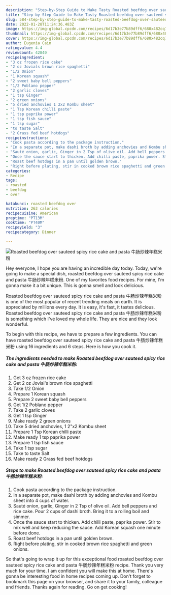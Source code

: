 ```yaml
---
description: "Step-by-Step Guide to Make Tasty Roasted beefdog over sauteed spicy rice cake and pasta 牛肠炒辣年糕米粉"
title: "Step-by-Step Guide to Make Tasty Roasted beefdog over sauteed spicy rice cake and pasta 牛肠炒辣年糕米粉"
slug: 584-step-by-step-guide-to-make-tasty-roasted-beefdog-over-sauteed-spicy-rice-cake-and-pasta
date: 2022-01-28T11:24:36.483Z
image: https://img-global.cpcdn.com/recipes/6d17b3e77b89dff6/680x482cq70/roasted-beefdog-over-sauteed-spicy-rice-cake-and-pasta-牛肠炒辣年糕米粉-recipe-main-photo.jpg
thumbnail: https://img-global.cpcdn.com/recipes/6d17b3e77b89dff6/680x482cq70/roasted-beefdog-over-sauteed-spicy-rice-cake-and-pasta-牛肠炒辣年糕米粉-recipe-main-photo.jpg
cover: https://img-global.cpcdn.com/recipes/6d17b3e77b89dff6/680x482cq70/roasted-beefdog-over-sauteed-spicy-rice-cake-and-pasta-牛肠炒辣年糕米粉-recipe-main-photo.jpg
author: Eugenia Cain
ratingvalue: 4.4
reviewcount: 42840
recipeingredient:
- "3 oz frozen rice cake"
- "2 oz Jovials brown rice spaghetti"
- "1/2 Onion"
- "1 Korean squash"
- "2 sweet baby bell peppers"
- "1/2 Poblano pepper"
- "2 garlic cloves"
- "1 tsp Ginger"
- "2 green onions"
- "5 dried anchovies 1 2x2 Kombu sheet"
- "1 Tsp Korean chilli paste"
- "1 tsp paprika power"
- "1 tsp fish sauce"
- "1 tsp sugar"
- "to taste Salt"
- "2 Grass fed beef hotdogs"
recipeinstructions:
- "Cook pasta according to the package instruction."
- "In a separate pot, make dashi broth by adding anchovies and Kombu sheet into 4 cups of water."
- "Sauté onion, garlic, Ginger in 2 Tsp of olive oil. Add bell peppers and rice cake. Pour 2 cups of dashi broth. Bring it to a rolling boil and simmer."
- "Once the sauce start to thicken. Add chilli paste, paprika power. Stir to mix well and keep reducing the sauce. Add Korean squash one minute before done."
- "Roast beef hotdogs in a pan until golden brown."
- "Right before plating, stir in cooked brown rice spaghetti and green onions."
categories:
- Recipe
tags:
- roasted
- beefdog
- over

katakunci: roasted beefdog over 
nutrition: 263 calories
recipecuisine: American
preptime: "PT13M"
cooktime: "PT40M"
recipeyield: "3"
recipecategory: Dinner

---
```



![Roasted beefdog over sauteed spicy rice cake and pasta 牛肠炒辣年糕米粉](https://img-global.cpcdn.com/recipes/6d17b3e77b89dff6/680x482cq70/roasted-beefdog-over-sauteed-spicy-rice-cake-and-pasta-牛肠炒辣年糕米粉-recipe-main-photo.jpg)

Hey everyone, I hope you are having an incredible day today. Today, we're going to make a special dish, roasted beefdog over sauteed spicy rice cake and pasta 牛肠炒辣年糕米粉. One of my favorites food recipes. For mine, I'm gonna make it a bit unique. This is gonna smell and look delicious.



Roasted beefdog over sauteed spicy rice cake and pasta 牛肠炒辣年糕米粉 is one of the most popular of recent trending meals on earth. It is appreciated by millions every day. It is easy, it's fast, it tastes delicious. Roasted beefdog over sauteed spicy rice cake and pasta 牛肠炒辣年糕米粉 is something which I've loved my whole life. They are nice and they look wonderful.


To begin with this recipe, we have to prepare a few ingredients. You can have roasted beefdog over sauteed spicy rice cake and pasta 牛肠炒辣年糕米粉 using 16 ingredients and 6 steps. Here is how you cook it.

<!--inarticleads1-->

##### The ingredients needed to make Roasted beefdog over sauteed spicy rice cake and pasta 牛肠炒辣年糕米粉:

1. Get 3 oz frozen rice cake
1. Get 2 oz Jovial&#39;s brown rice spaghetti
1. Take 1/2 Onion
1. Prepare 1 Korean squash
1. Prepare 2 sweet baby bell peppers
1. Get 1/2 Poblano pepper
1. Take 2 garlic cloves
1. Get 1 tsp Ginger
1. Make ready 2 green onions
1. Take 5 dried anchovies, 1 2&#34;x2 Kombu sheet
1. Prepare 1 Tsp Korean chilli paste
1. Make ready 1 tsp paprika power
1. Prepare 1 tsp fish sauce
1. Take 1 tsp sugar
1. Take to taste Salt
1. Make ready 2 Grass fed beef hotdogs




<!--inarticleads2-->

##### Steps to make Roasted beefdog over sauteed spicy rice cake and pasta 牛肠炒辣年糕米粉:

1. Cook pasta according to the package instruction.
1. In a separate pot, make dashi broth by adding anchovies and Kombu sheet into 4 cups of water.
1. Sauté onion, garlic, Ginger in 2 Tsp of olive oil. Add bell peppers and rice cake. Pour 2 cups of dashi broth. Bring it to a rolling boil and simmer.
1. Once the sauce start to thicken. Add chilli paste, paprika power. Stir to mix well and keep reducing the sauce. Add Korean squash one minute before done.
1. Roast beef hotdogs in a pan until golden brown.
1. Right before plating, stir in cooked brown rice spaghetti and green onions.




So that's going to wrap it up for this exceptional food roasted beefdog over sauteed spicy rice cake and pasta 牛肠炒辣年糕米粉 recipe. Thank you very much for your time. I am confident you will make this at home. There's gonna be interesting food in home recipes coming up. Don't forget to bookmark this page on your browser, and share it to your family, colleague and friends. Thanks again for reading. Go on get cooking!
